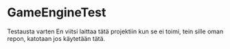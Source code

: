 # GameEngineTest
Testausta varten
En viitsi laittaa tätä projektiin kun se ei toimi, tein sille oman repon, katotaan jos käytetään tätä.
